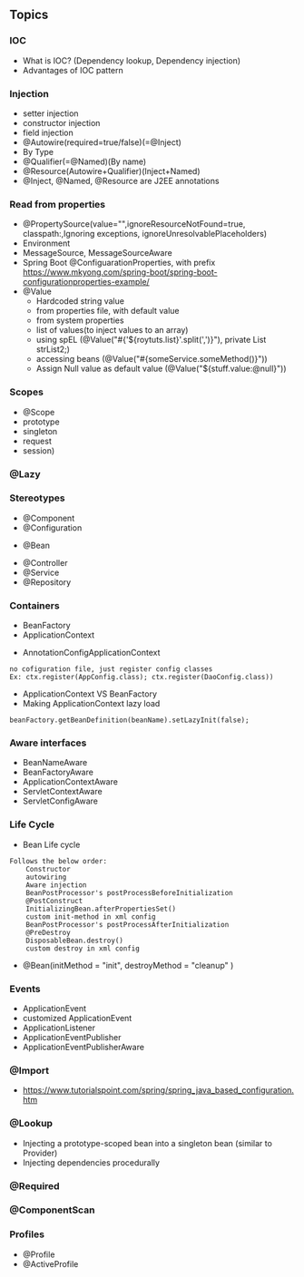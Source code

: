 ## Topics
### IOC
* What is IOC? (Dependency lookup, Dependency injection)
* Advantages of IOC pattern

### Injection 
* setter injection
* constructor injection
* field injection
* @Autowire(required=true/false)(=@Inject)
* By Type
* @Qualifier(=@Named)(By name)
* @Resource(Autowire+Qualifier)(Inject+Named)
* @Inject, @Named, @Resource are J2EE annotations

  
### Read from properties
* @PropertySource(value="",ignoreResourceNotFound=true, classpath:,Ignoring exceptions, ignoreUnresolvablePlaceholders) 
* Environment
* MessageSource, MessageSourceAware
* Spring Boot @ConfiguarationProperties, with prefix
 	https://www.mkyong.com/spring-boot/spring-boot-configurationproperties-example/
* @Value
  - Hardcoded string value
  - from properties file, with default value
  - from system properties
  - list of values(to inject values to an array)
  - using spEL (@Value("#{'${roytuts.list}'.split(',')}"), private List<String> strList2;)
  - accessing beans (@Value("#{someService.someMethod()}"))
  - Assign Null value as default value (@Value("${stuff.value:@null}"))
 
### Scopes
* @Scope
* prototype
* singleton
* request
* session)

### @Lazy
### Stereotypes 
* @Component
* @Configuration
- @Bean
* @Controller
* @Service
* @Repository

### Containers
* BeanFactory
* ApplicationContext
- AnnotationConfigApplicationContext 
`````````   
no cofiguration file, just register config classes 
Ex: ctx.register(AppConfig.class); ctx.register(DaoConfig.class))
`````````
* ApplicationContext VS BeanFactory
* Making ApplicationContext lazy load 
```````
beanFactory.getBeanDefinition(beanName).setLazyInit(false);
```````

### Aware interfaces
* BeanNameAware
* BeanFactoryAware
* ApplicationContextAware
* ServletContextAware
* ServletConfigAware

### Life Cycle
* Bean Life cycle
````
Follows the below order:
	Constructor
	autowiring
	Aware injection
	BeanPostProcessor's postProcessBeforeInitialization
	@PostConstruct
	InitializingBean.afterPropertiesSet()
	custom init-method in xml config
	BeanPostProcessor's postProcessAfterInitialization
	@PreDestroy
	DisposableBean.destroy()
	custom destroy in xml config
````
* @Bean(initMethod = "init", destroyMethod = "cleanup" )

### Events
* ApplicationEvent
* customized ApplicationEvent
* ApplicationListener
* ApplicationEventPublisher
* ApplicationEventPublisherAware

### @Import
* https://www.tutorialspoint.com/spring/spring_java_based_configuration.htm

### @Lookup
* Injecting a prototype-scoped bean into a singleton bean (similar to Provider)
* Injecting dependencies procedurally
### @Required
### @ComponentScan
### Profiles
* @Profile
* @ActiveProfile
